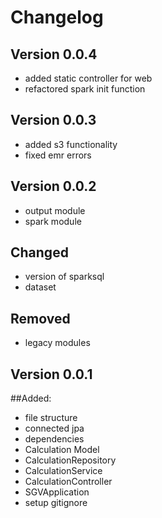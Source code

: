 # Changelog

## Version 0.0.4
- added static controller for web
- refactored spark init function

## Version 0.0.3
- added s3 functionality
- fixed emr errors

## Version 0.0.2

- output module
- spark module

## Changed
- version of sparksql
- dataset

## Removed 
- legacy modules

## Version 0.0.1

##Added:
- file structure 
- connected jpa
- dependencies
- Calculation Model
- CalculationRepository
- CalculationService
- CalculationController
- SGVApplication
- setup gitignore